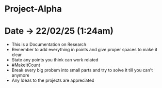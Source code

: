 # Project-Alpha
# Date -> 22/02/25 (1:24am)
- This is a Documentation on Research 
- Remember to add everything in points and give proper spaces to make it clear
- State any points you think can work related
- #MakeItCount
- Break every big probem into small parts and try to solve it till you can't anymore 
- Any Ideas to the projects are appreciated
